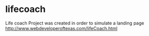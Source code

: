 # lifecoach
Life coach Project was created in order to simulate a landing page
http://www.webdeveloperoftexas.com/lifeCoach.html
